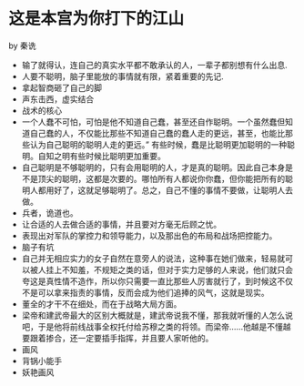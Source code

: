 # 这是本宫为你打下的江山

by 秦诜

- 输了就得认，连自己的真实水平都不敢承认的人，一辈子都别想有什么出息.
- 人要不聪明，脑子里能放的事情就有限，紧着重要的先记.
- 拿起智商砸了自己的脚
- 声东击西，虚实结合
- 战术的核心
- 一个人蠢不可怕，可怕是他不知道自己蠢，甚至还自作聪明。一个虽然蠢但知道自己蠢的人，不仅能比那些不知道自己蠢的蠢人走的更远，甚至，也能比那些认为自己聪明的聪明人走的更远。” 有些时候，蠢是比聪明更加聪明的一种聪明。自知之明有些时候比聪明更加重要。
- 自己聪明是不够聪明的，只有会用聪明的人，才是真的聪明。因此自己本身是不是顶尖的聪明，这都是次要的。哪怕所有人都说你你蠢，但你能把所有的聪明人都用好了，这就足够聪明了。总之，自己不懂的事情不要做，让聪明人去做。
- 兵者，诡道也。
- 让合适的人去做合适的事情，并且要对方毫无后顾之忧。
- 表现出对军队的掌控力和领导能力，以及那出色的布局和战场把控能力。
- 脑子有坑
- 自己并无相应实力的女子自然在意旁人的说法，这种事在她们做来，轻易就可以被人挂上不知羞，不规矩之类的话，但对于实力足够的人来说，他们就只会夸这是真性情不造作，所以你只需要一直比那些人厉害就行了，到时候这不仅不是可以拿来指责的事情，反而会成为他们追捧的风气，这就是现实。
- 董全的才干不在细处，而在于战略大局方面。
- 梁帝和建武帝最大的区别大概就是，建武帝说我不懂，那我就听懂的人怎么说吧，于是他将前线战事全权托付给苏穆之类的将领。而梁帝……他越是不懂越要跟着掺合，还一定要插手指挥，并且要人家听他的。
- 画风
- 背锅小能手
- 妖艳画风
